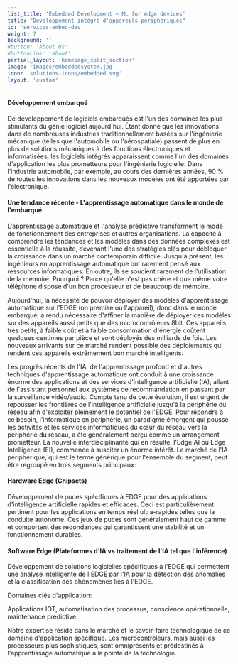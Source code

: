 ```yaml
---
list_title: 'Embedded Development – ML for edge devices'
title: "Développement intégré d'appareils périphériques"
id: 'services-embed-dev'
weight: 7
background: ''
#button: 'About Us'
#buttonLink: 'about'
partial_layout: 'homepage_split_section'
image: 'images/embeddedsystem.jpg'
icon: 'solutions-icons/embedded.svg'
layout: 'custom'
---
```



#### Développement embarqué



De développement de logiciels embarqués est l'un des domaines les plus stimulants du génie logiciel aujourd'hui. Étant donné que les innovations dans de nombreuses industries traditionnellement basées sur l'ingénierie mécanique (telles que l'automobile ou l'aérospatiale) passent de plus en plus de solutions mécaniques à des fonctions électroniques et informatisées, les logiciels intégrés apparaissent comme l'un des domaines d'application les plus prometteurs pour l'ingénierie logicielle. Dans l'industrie automobile, par exemple, au cours des dernières années, 90 % de toutes les innovations dans les nouveaux modèles ont été apportées par l'électronique.



#### Une tendance récente - L'apprentissage automatique dans le monde de l'embarqué



L'apprentissage automatique et l'analyse prédictive transforment le mode de fonctionnement des entreprises et autres organisations. La capacité à comprendre les tendances et les modèles dans des données complexes est essentielle à la réussite, devenant l'une des stratégies clés pour débloquer la croissance dans un marché contemporain difficile. Jusqu'à présent, les ingénieurs en apprentissage automatique ont rarement pensé aux ressources informatiques. En outre, ils se soucient rarement de l'utilisation de la mémoire. Pourquoi ? Parce qu'elle n'est pas chère et que même votre téléphone dispose d'un bon processeur et de beaucoup de mémoire.



Aujourd'hui, la nécessité de pouvoir déployer des modèles d'apprentissage automatique sur l'EDGE (on premise ou l'appareil), donc dans le monde embarqué, a rendu nécessaire d'affiner la manière de déployer ces modèles sur des appareils aussi petits que des microcontrôleurs 8bit. Ces appareils très petits, à faible coût et à faible consommation d'énergie coûtent quelques centimes par pièce et sont déployés des milliards de fois. Les nouveaux arrivants sur ce marché rendent possible des déploiements qui rendent ces appareils extrêmement bon marché intelligents.



Les progrès récents de l'IA, de l'apprentissage profond et d'autres techniques d'apprentissage automatique ont conduit à une croissance énorme des applications et des services d'intelligence artificielle (IA), allant de l'assistant personnel aux systèmes de recommandation en passant par la surveillance vidéo/audio. Compte tenu de cette évolution, il est urgent de repousser les frontières de l'intelligence artificielle jusqu'à la périphérie du réseau afin d'exploiter pleinement le potentiel de l'EDGE. Pour répondre à ce besoin, l'informatique en périphérie, un paradigme émergent qui pousse les activités et les services informatiques du cœur du réseau vers la périphérie du réseau, a été généralement perçu comme un arrangement prometteur. La nouvelle interdisciplinarité qui en résulte, l'Edge AI ou Edge Intelligence (EI), commence à susciter un énorme intérêt. Le marché de l'IA périphérique, qui est le terme générique pour l'ensemble du segment, peut être regroupé en trois segments principaux:



#### Hardware Edge (Chipsets)



Développement de puces spécifiques à EDGE pour des applications d'intelligence artificielle rapides et efficaces. Ceci est particulièrement pertinent pour les applications en temps réel ultra-rapides telles que la conduite autonome. Ces jeux de puces sont généralement haut de gamme et comportent des redondances qui garantissent une stabilité et un fonctionnement durables.



#### Software Edge (Plateformes d'IA vs traitement de l'IA tel que l'inférence)



Développement de solutions logicielles spécifiques à l'EDGE qui permettent une analyse intelligente de l'EDGE par l'IA pour la détection des anomalies et la classification des phénomènes liés à l'EDGE.



Domaines clés d'application:



Applications IOT, automatisation des processus, conscience opérationnelle, maintenance prédictive.



Notre expertise réside dans le marché et le savoir-faire technologique de ce domaine d'application spécifique. Les microcontrôleurs, mais aussi les processeurs plus sophistiqués, sont omniprésents et prédestinés à l'apprentissage automatique à la pointe de la technologie. 
